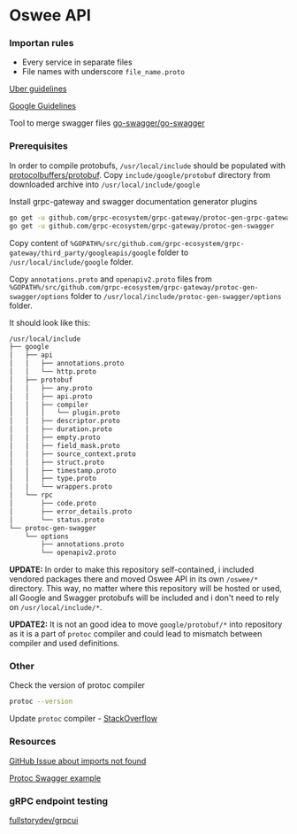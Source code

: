 # Oswee API

### Importan rules

- Every service in separate files
- File names with underscore `file_name.proto`

[Uber guidelines](https://github.com/uber/prototool/blob/dev/style/README.md#directory-structure)

[Google Guidelines](https://cloud.google.com/apis/design/versioning)

Tool to merge swagger files
[go-swagger/go-swagger](https://github.com/go-swagger/go-swagger)


### Prerequisites

In order to compile protobufs, `/usr/local/include` should be populated with [protocolbuffers/protobuf](https://github.com/protocolbuffers/protobuf/releases/download/v3.9.1/protoc-3.9.1-linux-x86_64.zip).
Copy `include/google/protobuf` directory from downloaded archive into `/usr/local/include/google`


Install grpc-gateway and swagger documentation generator plugins

```sh
go get -u github.com/grpc-ecosystem/grpc-gateway/protoc-gen-grpc-gateway
go get -u github.com/grpc-ecosystem/grpc-gateway/protoc-gen-swagger
```

Copy content of `%GOPATH%/src/github.com/grpc-ecosystem/grpc-gateway/third_party/googleapis/google` folder to `/usr/local/include/google` folder.

Copy `annotations.proto` and `openapiv2.proto` files from `%GOPATH%/src/github.com/grpc-ecosystem/grpc-gateway/protoc-gen-swagger/options` folder to `/usr/local/include/protoc-gen-swagger/options` folder.

It should look like this:

```sh
/usr/local/include
├── google
│   ├── api
│   │   ├── annotations.proto
│   │   └── http.proto
│   ├── protobuf
│   │   ├── any.proto
│   │   ├── api.proto
│   │   ├── compiler
│   │   │   └── plugin.proto
│   │   ├── descriptor.proto
│   │   ├── duration.proto
│   │   ├── empty.proto
│   │   ├── field_mask.proto
│   │   ├── source_context.proto
│   │   ├── struct.proto
│   │   ├── timestamp.proto
│   │   ├── type.proto
│   │   └── wrappers.proto
│   └── rpc
│       ├── code.proto
│       ├── error_details.proto
│       └── status.proto
└── protoc-gen-swagger
    └── options
        ├── annotations.proto
        └── openapiv2.proto
```

**UPDATE:**
In order to make this repository self-contained, i included vendored packages there and moved Oswee API in its own `/oswee/*` directory.
This way, no matter where this repository will be hosted or used, all Google and Swagger protobufs will be included and i don't need to rely on `/usr/local/include/*`.

**UPDATE2:** It is not an good idea to move `google/protobuf/*` into repository as it is a part of `protoc` compiler and could lead to mismatch between compiler and used definitions.

### Other

Check the version of protoc compiler

```sh
protoc --version
```

Update `protoc` compiler - [StackOverflow](https://stackoverflow.com/a/57776284/6651080)

### Resources

[GitHub Issue about imports not found](https://github.com/grpc-ecosystem/grpc-gateway/issues/574#issuecomment-376018797)

[Protoc Swagger example](https://github.com/grpc-ecosystem/grpc-gateway/blob/master/examples/proto/examplepb/a_bit_of_everything.proto)

### gRPC endpoint testing

[fullstorydev/grpcui](https://github.com/fullstorydev/grpcui)
